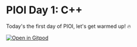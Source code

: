 # PIOI Day 1: C++
Today's the first day of PIOI, let's get warmed up! 🔥

[![Open in Gitpod](https://gitpod.io/button/open-in-gitpod.svg)](https://gitpod.io/np-overflow/PIOIDay1)
